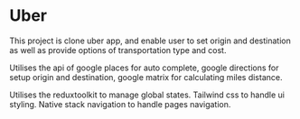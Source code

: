 # Uber

This project is clone uber app, and enable user to set origin and destination as well as provide options of transportation type and cost.

Utilises the api of google places for auto complete, google directions for setup origin and destination, google matrix for calculating miles distance.

Utilises the reduxtoolkit to manage global states. Tailwind css to handle ui styling. Native stack navigation to handle pages navigation.
